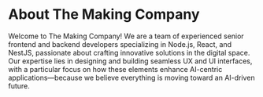 # About The Making Company

Welcome to The Making Company! We are a team of experienced senior frontend and backend developers specializing in Node.js, React, and NestJS, passionate about crafting innovative solutions in the digital space. Our expertise lies in designing and building seamless UX and UI interfaces, with a particular focus on how these elements enhance AI-centric applications—because we believe everything is moving toward an AI-driven future.

